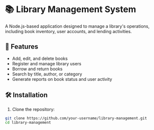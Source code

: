 # 📚 Library Management System

A Node.js-based application designed to manage a library's operations, including book inventory, user accounts, and lending activities.

## 🚀 Features

- Add, edit, and delete books
- Register and manage library users
- Borrow and return books
- Search by title, author, or category
- Generate reports on book status and user activity

## 🛠️ Installation

1. Clone the repository:

```bash
git clone https://github.com/your-username/library-management.git
cd library-management
